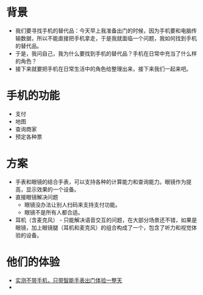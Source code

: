 # 背景
- 我们要寻找手机的替代品：今天早上我准备出门的时候，因为手机要和电脑传输数据，所以不能直接把手机拿走，于是我就面临一个问题，我如何找到手机的替代品。
- 于是，我问自己，我为什么要找到手机的替代品？手机在日常中充当了什么样的角色？ 
- 接下来就要把手机在日常生活中的角色给整理出来，接下来我们一起来吧。

# 手机的功能
- 支付
- 地图
- 查询商家
- 预定各种票

# 方案
- 手表和眼镜的结合手表，可以支持各种的计算能力和查询能力。眼镜作为提高，显示效果的一个设备。
- 直接眼镜解决问题
	- 眼镜没办法让别人扫码来支持支付功能。
	- 眼镜不是所有人都合适。
- 耳机（含麦克风） - 只能解决语音交互的问题，在大部分场景还不错，如果是眼镜，加上眼镜腿（耳机和麦克风）的组合构成了一个，包含了听力和视觉体验的设备。 

# 他们的体验
- [实测不带手机，只带智能手表出门体验一整天](https://www.163.com/dy/article/GJSDM5EG0531KMOZ.html)
- 
